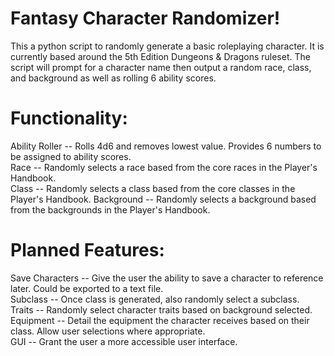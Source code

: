 # Fantasy Character Randomizer!
This a python script to randomly generate a basic roleplaying character. 
It is currently based around the 5th Edition Dungeons & Dragons ruleset.
The script will prompt for a character name then output a random race, class, and background as well as rolling 6 ability scores.

# Functionality:
  Ability Roller -- Rolls 4d6 and removes lowest value. Provides 6 numbers to be assigned to ability scores.        
  Race           -- Randomly selects a race based from the core races in the Player's Handbook.        
  Class          -- Randomly selects a class based from the core classes in the Player's Handbook.
  Background     -- Randomly selects a background based from the backgrounds in the Player's Handbook.
  
# Planned Features:
  Save Characters -- Give the user the ability to save a character to reference later. Could be exported to a text file.     
  Subclass        -- Once class is generated, also randomly select a subclass.       
  Traits          -- Randomly select character traits based on background selected.     
  Equipment       -- Detail the equipment the character receives based on their class. Allow user selections where appropriate.     
  GUI             -- Grant the user a more accessible user interface.
  
